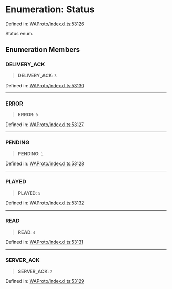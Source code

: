 # Enumeration: Status

Defined in: [WAProto/index.d.ts:53126](https://github.com/Fokusdotid/bail/blob/82f46c566476ac566bfd781dede14412fcdfb787/WAProto/index.d.ts#L53126)

Status enum.

## Enumeration Members

### DELIVERY\_ACK

> **DELIVERY\_ACK**: `3`

Defined in: [WAProto/index.d.ts:53130](https://github.com/Fokusdotid/bail/blob/82f46c566476ac566bfd781dede14412fcdfb787/WAProto/index.d.ts#L53130)

***

### ERROR

> **ERROR**: `0`

Defined in: [WAProto/index.d.ts:53127](https://github.com/Fokusdotid/bail/blob/82f46c566476ac566bfd781dede14412fcdfb787/WAProto/index.d.ts#L53127)

***

### PENDING

> **PENDING**: `1`

Defined in: [WAProto/index.d.ts:53128](https://github.com/Fokusdotid/bail/blob/82f46c566476ac566bfd781dede14412fcdfb787/WAProto/index.d.ts#L53128)

***

### PLAYED

> **PLAYED**: `5`

Defined in: [WAProto/index.d.ts:53132](https://github.com/Fokusdotid/bail/blob/82f46c566476ac566bfd781dede14412fcdfb787/WAProto/index.d.ts#L53132)

***

### READ

> **READ**: `4`

Defined in: [WAProto/index.d.ts:53131](https://github.com/Fokusdotid/bail/blob/82f46c566476ac566bfd781dede14412fcdfb787/WAProto/index.d.ts#L53131)

***

### SERVER\_ACK

> **SERVER\_ACK**: `2`

Defined in: [WAProto/index.d.ts:53129](https://github.com/Fokusdotid/bail/blob/82f46c566476ac566bfd781dede14412fcdfb787/WAProto/index.d.ts#L53129)
